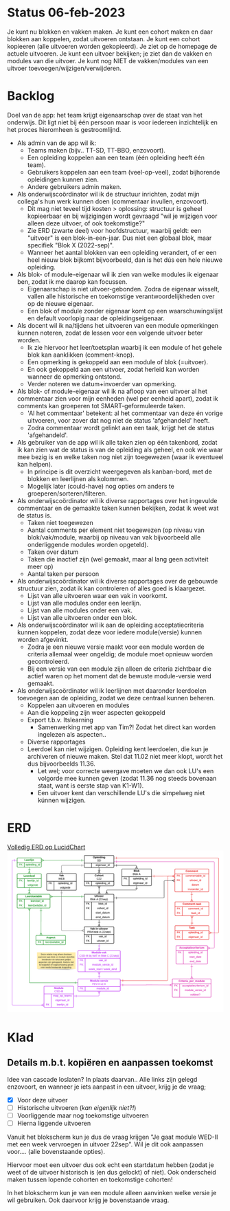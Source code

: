 
# Status 06-feb-2023
Je kunt nu blokken en vakken maken.
Je kunt een cohort maken en daar blokken aan koppelen, zodat uitvoeren ontstaan.
Je kunt een cohort kopieeren (alle uitvoeren worden gekopieerd).
Je ziet op de homepage de actuele uitvoeren.
Je kunt een uitvoer bekijken; je ziet dan de vakken en modules van die uitvoer.
Je kunt nog NIET de vakken/modules van een uitvoer toevoegen/wijzigen/verwijderen.

# Backlog

Doel van de app: het team krijgt eigenaarschap over de staat van het onderwijs. Dit ligt niet bij één persoon maar is voor iedereen inzichtelijk en het proces hieromheen is gestroomlijnd.

* Als admin van de app wil ik:
  * Teams maken (bijv.. TT-SD, TT-BBO, enzovoort).
  * Een opleiding koppelen aan een team (één opleiding heeft één team).
  * Gebruikers koppelen aan een team (veel-op-veel), zodat bijhorende opleidingen kunnen zien.
  * Andere gebruikers admin maken.
* Als onderwijscoördinator wil ik de structuur inrichten, zodat mijn collega's hun werk kunnen doen (commentaar invullen, enzovoort).
  * Dit mag niet teveel tijd kosten > oplossing: structuur is geheel kopieerbaar en bij wijzigingen wordt gevraagd "wil je wijzigen voor alleen deze uitvoer, of ook toekomstige?"
  * Zie ERD (zwarte deel) voor hoofdstructuur, waarbij geldt: een "uitvoer" is een blok-in-een-jaar. Dus niet een globaal blok, maar specifiek "Blok X (2022-sep)".
  * Wanneer het aantal blokken van een opleiding verandert, of er een heel nieuw blok bijkomt bijvoorbeeld, dan is het dús een hele nieuwe opleiding.
* Als blok- of module-eigenaar wil ik zien van welke modules ik eigenaar ben, zodat ik me daarop kan focussen.
  * Eigenaarschap is niet uitvoer-gebonden. Zodra de eigenaar wisselt, vallen alle historische en toekomstige verantwoordelijkheden over op de nieuwe eigenaar.
  * Een blok of module zonder eigenaar komt op een waarschuwingslijst en default voorlopig naar de opleidingseigenaar.
* Als docent wil ik na/tijdens het uitvoeren van een module opmerkingen kunnen noteren, zodat de lessen voor een volgende uitvoer beter worden.
  * Ik zie hiervoor het leer/toetsplan waarbij ik een module of het gehele blok kan aanklikken (comment-knop).
  * Een opmerking is gekoppeld aan een module of blok (=uitvoer).
  * En ook gekoppeld aan een uitvoer, zodat herleid kan worden wanneer de opmerking ontstond.
  * Verder noteren we datum+invoerder van opmerking.
* Als blok- of module-eigenaar wil ik na afloop van een uitvoer al het commentaar zien voor mijn eenheden (wel per eenheid apart), zodat ik comments kan groeperen tot SMART-geformuleerde taken.
  * 'Al het commentaar' betekent: al het commentaar van deze én vorige uitvoeren, voor zover dat nog niet de status 'afgehandeld' heeft.
  * Zodra commentaar wordt gelinkt aan een taak, krijgt het de status 'afgehandeld'.
* Als gebruiker van de app wil ik alle taken zien op één takenbord, zodat ik kan zien wat de status is van de opleiding als geheel, en ook wie waar mee bezig is en welke taken nog niet zijn toegewezen (waar ik eventueel kan helpen).
  * In principe is dit overzicht weergegeven als kanban-bord, met de blokken en leerlijnen als kolommen.
  * Mogelijk later (could-have) nog opties om anders te groeperen/sorteren/filteren.
* Als onderwijscoördinator wil ik diverse rapportages over het ingevulde commentaar en de gemaakte taken kunnen bekijken, zodat ik weet wat de status is.
  * Taken niet toegewezen
  * Aantal comments per element niet toegewezen (op niveau van blok/vak/module, waarbij op niveau van vak bijvoorbeeld alle onderliggende modules worden opgeteld).
  * Taken over datum
  * Taken die inactief zijn (wel gemaakt, maar al lang geen activiteit meer op)
  * Aantal taken per persoon
* Als onderwijscoördinator wil ik diverse rapportages over de gebouwde structuur zien, zodat ik kan controleren of alles goed is klaargezet.
  * Lijst van alle uitvoeren waar een vak in voorkomt.
  * Lijst van alle modules onder een leerlijn.
  * Lijst van alle modules onder een vak.
  * Lijst van alle uitvoeren onder een blok.
* Als onderwijscoördinator wil ik aan de opleiding acceptatiecriteria kunnen koppelen, zodat deze voor iedere module(versie) kunnen worden afgevinkt.
  * Zodra je een nieuwe versie maakt voor een module worden de criteria allemaal weer ongeldig; de module moet opnieuw worden gecontroleerd.
  * Bij een versie van een module zijn alleen de criteria zichtbaar die actief waren op het moment dat de bewuste module-versie werd gemaakt.
* Als onderwijscoördinator wil ik leerlijnen met daaronder leerdoelen toevoegen aan de opleiding, zodat we deze centraal kunnen beheren.
  * Koppelen aan uitvoeren en modules
  * Aan die koppeling zijn weer aspecten gekoppeld
  * Export t.b.v. Itslearning
    * Samenwerking met app van Tim?! Zodat het direct kan worden ingelezen als aspecten..
  * Diverse rapportages
  * Leerdoel kan niet wijzigen. Opleiding kent leerdoelen, die kun je archiveren of nieuwe maken. Stel dat 11.02 niet meer klopt, wordt het dus bijvoorbeelds 11.36.
    * Let wel; voor correcte weergave moeten we dan ook LU's een volgorde mee kunnen geven (zodat 11.36 nog steeds bovenaan staat, want is eerste stap van K1-W1).
    * Een uitvoer kent dan verschillende LU's die simpelweg niet kúnnen wijzigen.

# ERD

[Volledig ERD op LucidChart](https://lucid.app/lucidchart/b64482a9-95fb-46fe-bef5-d679b203f222/edit?invitationId=inv_ab7f8d7b-f481-4027-b2ac-2af9fdbedf12)
![erd](erd.png)

# Klad

## Details m.b.t. kopiëren en aanpassen toekomst

Idee van cascade loslaten? In plaats daarvan.. Alle links zijn gelegd enzovoort, en wanneer je iets aanpast in een uitvoer, krijg je de vraag;

- [X] Voor deze uitvoer
- [ ] Historische uitvoeren (_kan eigenlijk niet?!_)
- [ ] Voorliggende maar nog toekomstige uitvoeren
- [ ] Hierna liggende uitvoeren

Vanuit het blokscherm kun je dus de vraag krijgen "Je gaat module WED-II met een week vervroegen in uitvoer 22sep". Wil je dit ook aanpassen voor.... (alle bovenstaande opties).

Hiervoor moet een uitvoer dus ook echt een startdatum hebben (zodat je weet of de uitvoer historisch is (en dus gelockt) of niet). Ook onderscheid maken tussen lopende cohorten en toekomstige cohorten!

In het blokscherm kun je van een module alleen aanvinken welke versie je wil gebruiken. Ook daarvoor krijg je bovenstaande vraag.
